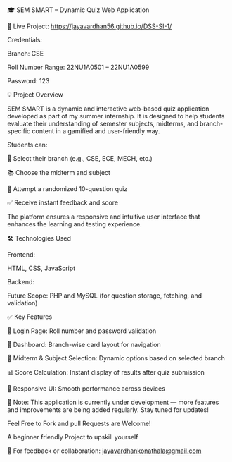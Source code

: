🎓 SEM SMART – Dynamic Quiz Web Application

🔗 Live Project: https://jayavardhan56.github.io/DSS-SI-1/

Credentials:

Branch: CSE

Roll Number Range: 22NU1A0501 – 22NU1A0599

Password: 123

💡 Project Overview

SEM SMART is a dynamic and interactive web-based quiz application developed as part of my summer internship. It is designed to help students evaluate their understanding of semester subjects, midterms, and branch-specific content in a gamified and user-friendly way.

Students can:

🏫 Select their branch (e.g., CSE, ECE, MECH, etc.)

📚 Choose the midterm and subject

📝 Attempt a randomized 10-question quiz

✅ Receive instant feedback and score

The platform ensures a responsive and intuitive user interface that enhances the learning and testing experience.

🛠️ Technologies Used

Frontend:

HTML, CSS, JavaScript

Backend:

Future Scope:  PHP and MySQL (for question storage, fetching, and validation)

✅ Key Features

🔐 Login Page: Roll number and password validation

🧭 Dashboard: Branch-wise card layout for navigation

🎯 Midterm & Subject Selection: Dynamic options based on selected branch

📊 Score Calculation: Instant display of results after quiz submission

📱 Responsive UI: Smooth performance across devices

🚧 Note: This application is currently under development — more features and improvements are being added regularly. Stay tuned for updates!

Feel Free to Fork and pull Requests are Welcome!

A beginner friendly Project to upskill yourself 

📩 For feedback or collaboration: jayavardhankonathala@gmail.com
